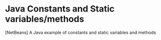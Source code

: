 # Java Constants and Static variables/methods
[NetBeans] A Java example of constants and static variables and methods
